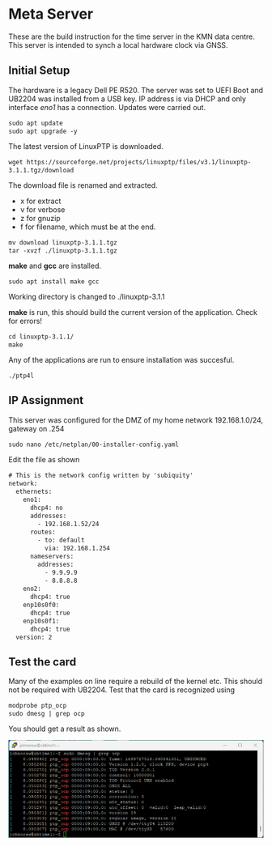 # Meta Server 
These are the build instruction for the time server in the KMN data centre. 
This server is intended to synch a local hardware clock via GNSS.

## Initial Setup
The hardware is a legacy Dell PE R520. The server was set to UEFI Boot and UB2204 was installed from a USB key. IP address is via DHCP and only interface *eno1* has a connection. Updates were carried out.
```
sudo apt update
sudo apt upgrade -y
```

The latest version of LinuxPTP is downloaded.
```
wget https://sourceforge.net/projects/linuxptp/files/v3.1/linuxptp-3.1.1.tgz/download

```
The download file is renamed and extracted.
- x for extract
- v for verbose
- z for gnuzip
- f for filename, which must be at the end.
```
mv download linuxptp-3.1.1.tgz
tar -xvzf ./linuxptp-3.1.1.tgz
```
**make** and **gcc** are installed.
```
sudo apt install make gcc
```
Working directory is changed to ./linuxptp-3.1.1

**make** is run, this should build the current version of the application. Check for errors!
```
cd linuxptp-3.1.1/
make
```
Any of the applications are run to ensure installation was succesful. 
```
./ptp4l
```
## IP Assignment ##
This server was configured for the DMZ of my home network 192.168.1.0/24, gateway on .254

```
sudo nano /etc/netplan/00-installer-config.yaml
```
Edit the file as shown

```
# This is the network config written by 'subiquity'
network:
  ethernets:
    eno1:
      dhcp4: no
      addresses:
        - 192.168.1.52/24
      routes:
        - to: default
          via: 192.168.1.254
      nameservers:
        addresses:
          - 9.9.9.9
          - 8.8.8.8
    eno2:
      dhcp4: true
    enp10s0f0:
      dhcp4: true
    enp10s0f1:
      dhcp4: true
  version: 2
```

## Test the card ##
Many of the examples on line require a rebuild of the kernel etc. This should not be required with UB2204. Test that the card is recognized using 

```
modprobe ptp_ocp
sudo dmesg | grep ocp
```
You should get a result as shown.

![output](ptp_ocp.png)
